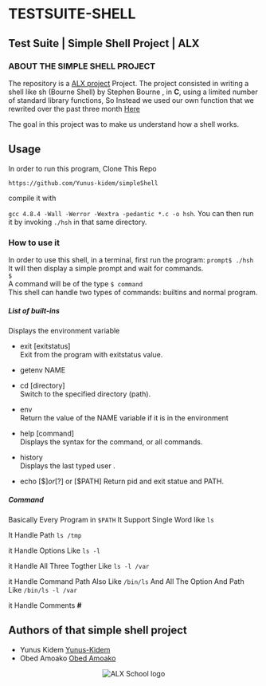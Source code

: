 # TESTSUITE-SHELL
## Test Suite | Simple Shell Project | ALX

### ABOUT THE SIMPLE SHELL PROJECT
The repository is a [ALX project](https://www.alxafrica.com/software/) Project. The project consisted in writing a shell like sh (Bourne Shell) by Stephen Bourne  , in **C**, using a limited number of standard library functions, So Instead we used our own function that we rewrited over the past three month [Here](https://github.com/Yunus-kidem/alx-low_level_programming)

The goal in this project was to make us understand how a shell works.

## Usage
In order to run this program,
Clone This Repo

`` https://github.com/Yunus-kidem/simpleShell ``

compile it with

`gcc 4.8.4 -Wall -Werror -Wextra -pedantic *.c -o hsh`.
You can then run it by invoking `./hsh` in that same directory.

### How to use it
In order to use this shell, in a terminal, first run the program:
`prompt$ ./hsh`
It will then display a simple prompt and wait for commands.  
`$ `   
A command will be of the type `$ command`  
This shell can handle two types of commands: builtins and normal program.
##### List of built-ins
Displays the environment variable
* exit [exitstatus]  
Exit from the program with exitstatus value. 
* getenv NAME 
  
* cd [directory]  
Switch to the specified directory (path).
* env   
Return the value of the NAME variable if it is in the environment
* help [command]  
Displays the syntax for the command, or all commands.  
* history  
Displays the last typed user .
* echo [$$] or [$?] or [$PATH]
Return pid and exit statue and PATH.
##### Command
Basically Every Program in `$PATH`
It Support Single Word like `ls` 

It Handle Path `ls /tmp`

it Handle Options Like `ls -l`

it Handle All Three Togther Like `ls -l /var `

it Handle Command Path Also Like `/bin/ls` And All The Option And Path Like `/bin/ls -l /var`

it Handle Comments **#** 

## Authors of that simple shell project 
* Yunus Kidem [Yunus-Kidem](https://github.com/Yunus-kidem)
* Obed Amoako [Obed Amoako ](https://github.com/Obed101)

<p align="center">
  <img src="https://lh3.googleusercontent.com/dGNCpJSFY19ck4PkKuIL3ckLjPElmmvUQJSRVNcblB91ua2Oe1_bNhKL3TznvHhitRNB2Q7xoHj2ufbjL1STlIL8XfeGIde4fw=s0" alt="ALX School logo">
</p>
